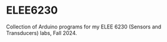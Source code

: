 # ELEE6230
Collection of Arduino programs for my ELEE 6230 (Sensors and Transducers) labs, Fall 2024. 
